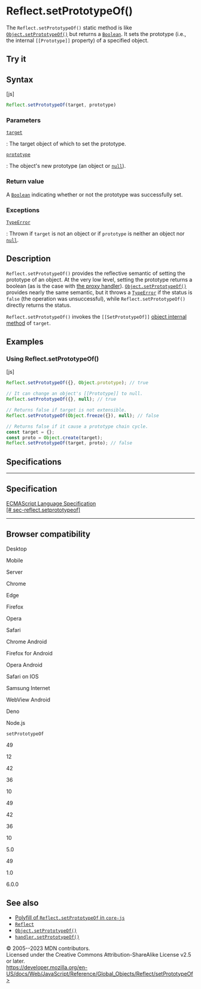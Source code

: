 Reflect.setPrototypeOf()
========================

 
The `Reflect.setPrototypeOf()` static method is like
[`Object.setPrototypeOf()`](../object/setprototypeof) but returns a
[`Boolean`](../boolean). It sets the prototype (i.e., the internal
`[[Prototype]]` property) of a specified object.


 
Try it 
------

 



 
Syntax
------

 
 
 
[js]


```js
Reflect.setPrototypeOf(target, prototype)
```




 
### Parameters

 

[`target`](#target)

:   The target object of which to set the prototype.

[`prototype`](#prototype)

:   The object\'s new prototype (an object or
    [`null`](../../operators/null)).



 
### Return value 

 
A [`Boolean`](../boolean) indicating whether or not the prototype was
successfully set.



 
### Exceptions

 

[`TypeError`](../typeerror)

:   Thrown if `target` is not an object or if `prototype` is neither an
    object nor [`null`](../../operators/null).



 
Description
-----------

 
`Reflect.setPrototypeOf()` provides the reflective semantic of setting
the prototype of an object. At the very low level, setting the prototype
returns a boolean (as is the case with [the proxy
handler](../proxy/proxy/setprototypeof)).
[`Object.setPrototypeOf()`](../object/setprototypeof) provides nearly
the same semantic, but it throws a [`TypeError`](../typeerror) if the
status is `false` (the operation was unsuccessful), while
`Reflect.setPrototypeOf()` directly returns the status.

`Reflect.setPrototypeOf()` invokes the `[[SetPrototypeOf]]` [object
internal method](../proxy#object_internal_methods) of `target`.



 
Examples
--------


 
### Using Reflect.setPrototypeOf() 

 
 
 
[js]


```js
Reflect.setPrototypeOf({}, Object.prototype); // true

// It can change an object's [[Prototype]] to null.
Reflect.setPrototypeOf({}, null); // true

// Returns false if target is not extensible.
Reflect.setPrototypeOf(Object.freeze({}), null); // false

// Returns false if it cause a prototype chain cycle.
const target = {};
const proto = Object.create(target);
Reflect.setPrototypeOf(target, proto); // false
```




Specifications
--------------

 
  --------------------------------------------------------------------------------------------------------------------
  Specification
  --------------------------------------------------------------------------------------------------------------------
  [ECMAScript Language Specification\
  [\#
  sec-reflect.setprototypeof]](https://tc39.es/ecma262/multipage/reflection.html#sec-reflect.setprototypeof)

  --------------------------------------------------------------------------------------------------------------------


Browser compatibility 
---------------------

 


Desktop

Mobile

Server

Chrome

Edge

Firefox

Opera

Safari

Chrome Android

Firefox for Android

Opera Android

Safari on IOS

Samsung Internet

WebView Android

Deno

Node.js

`setPrototypeOf`

49

12

42

36

10

49

42

36

10

5.0

49

1.0

6.0.0

 
See also 
--------

 
-   [Polyfill of `Reflect.setPrototypeOf` in
    `core-js`](https://github.com/zloirock/core-js#ecmascript-reflect)
-   [`Reflect`](../reflect)
-   [`Object.setPrototypeOf()`](../object/setprototypeof)
-   [`handler.setPrototypeOf()`](../proxy/proxy/setprototypeof)



 
© 2005--2023 MDN contributors.\
Licensed under the Creative Commons Attribution-ShareAlike License v2.5
or later.\
https://developer.mozilla.org/en-US/docs/Web/JavaScript/Reference/Global_Objects/Reflect/setPrototypeOf>

